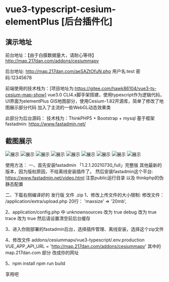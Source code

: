 <!--
 * @Description: 
 * @Version: 1.668
 * @Autor: Hawk
 * @Date: 2021-06-17 15:09:27
 * @LastEditors: Hawk
 * @LastEditTime: 2022-01-07 11:19:01
-->
# vue3-typescript-cesium-elementPlus [后台插件化]

## 演示地址
前台地址：【由于白膜数据量大，请耐心等待】
http://map.217dan.com/addons/cesiummapv

后台地址:
http://map.217dan.com/aeSAZtOfuN.php
用户名:test
密码:12345678

前端使用的技术栈为：[项目地址为:https://gitee.com/hawk86104/vue3-ts-cesium-map-show]
vue3.0 CLI4.x脚手架搭建，使用typescript作为逻辑代码，UI界面为elementPlus
GIS地图部分，使用Cesium-1.82开源库，简单了修改了地图展示部分代码
加入了主流的一些WebGL动态效果类

此部分为后台源码：
技术栈为：ThinkPHP5 + Bootstrap + mysql
基于框架fastadmin: https://www.fastadmin.net/

## 截图展示
![展示](https://jdvop.oss-cn-qingdao.aliyuncs.com/assets/img/3ddemo/index.png)
![展示](https://jdvop.oss-cn-qingdao.aliyuncs.com/assets/img/3ddemo/config1.png)
![展示](https://jdvop.oss-cn-qingdao.aliyuncs.com/assets/img/3ddemo/config2.png)
![展示](https://jdvop.oss-cn-qingdao.aliyuncs.com/assets/img/3ddemo/index截屏.gif)
![展示](https://jdvop.oss-cn-qingdao.aliyuncs.com/assets/img/3ddemo/line.gif)
![展示](https://jdvop.oss-cn-qingdao.aliyuncs.com/assets/img/3ddemo/mapimagery.gif)
![展示](https://jdvop.oss-cn-qingdao.aliyuncs.com/assets/img/3ddemo/modelsit.gif)
![展示](https://jdvop.oss-cn-qingdao.aliyuncs.com/assets/img/3ddemo/pointeffect.gif)
![展示](https://jdvop.oss-cn-qingdao.aliyuncs.com/assets/img/3ddemo/titleset.gif)

使用方法：
一、首先安装fastadmin 「1.2.1.20210730_full」完整版
其他最新的版本，因为版权原因，不给离线安装插件了。
然后安装fastadmin这个平台:
https://www.fastadmin.net/video.html
注意public运行目录 以及 thinkphp的伪静态配置

二、下载右侧编译好的 发行版 文件 .zip
1、修改上传文件的大小限制:
修改文件：
/application/extra/upload.php
20行：
'maxsize'   => '20mb',

2、application/config.php 中 
unknownsources  改为 true
debug  改为 true
trace  改为 true
然后请设置清空前后台缓存

3、进入你刚部署的fastadmin后台，选择插件管理、离线安装，选择这个zip文件

4、修改文件
addons/cesiummapv/vue3-typescript/.env.production
VUE_APP_API_URL = 'http://map.217dan.com/addons/cesiummapv'
其中的 map.217dan.com 部分 改成你的网址

5、npm install
npm run build

享用吧